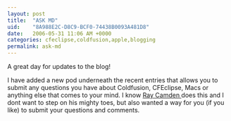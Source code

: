 ```yaml
---
layout: post
title:  "ASK MD"
uid:	"8A988E2C-D8C9-BCF0-74438B0093A481D8"
date:   2006-05-31 11:06 AM +0000
categories: cfeclipse,coldfusion,apple,blogging
permalink: ask-md
---
```

A great day for updates to the blog!

I have added a new pod underneath the recent entries that allows you to submit any questions you have about Coldfusion, CFEclipse, Macs or anything else that comes to your mind. I know <a href="http://ray.camdenfamily.com/index.cfm"> Ray Camden </a> does this and I dont want to step on his mighty toes, but also wanted a way for you (if you like) to submit your questions and comments.
